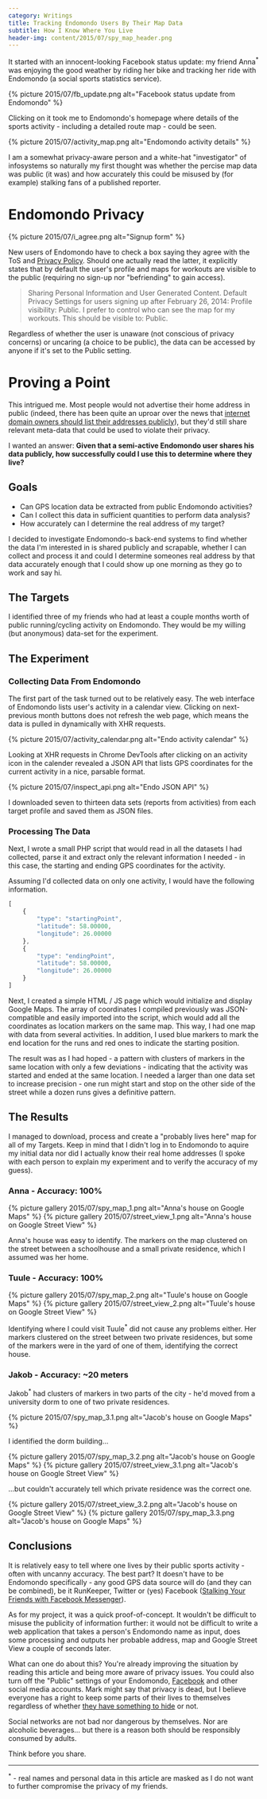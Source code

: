 ```yaml
---
category: Writings
title: Tracking Endomondo Users By Their Map Data
subtitle: How I Know Where You Live
header-img: content/2015/07/spy_map_header.png
---
```


It started with an innocent-looking Facebook status update: my friend Anna<sup>*</sup> was enjoying the good weather by riding her bike and tracking her ride with Endomondo (a social sports statistics service).

{% picture 2015/07/fb_update.png alt="Facebook status update from Endomondo" %}

Clicking on it took me to Endomondo's homepage where details of the sports activity - including a detailed route map - could be seen.

{% picture 2015/07/activity_map.png alt="Endomondo activity details" %}

I am a somewhat privacy-aware person and a white-hat "investigator" of infosystems so naturally my first thought was whether the percise map data was public (it was) and how accurately this could be misused by (for example) stalking fans of a published reporter.

# Endomondo Privacy

{% picture 2015/07/i_agree.png alt="Signup form" %}

New users of Endomondo have to check a box saying they agree with the ToS and [Privacy Policy](https://www.endomondo.com/privacy). Should one actually read the latter, it explicitly states that by default the user's profile and maps for workouts are visible to the public (requiring no sign-up nor "befriending" to gain access).

> Sharing Personal Information and User Generated Content. Default Privacy Settings for users signing up after February 26, 2014: Profile visibility: Public. I prefer to control who can see the map for my workouts. This should be visible to: Public.

Regardless of whether the user is unaware (not conscious of privacy concerns) or uncaring (a choice to be public), the data can be accessed by anyone if it's set to the Public setting.

# Proving a Point

This intrigued me. Most people would not advertise their home address in public (indeed, there has been quite an uproar over the news that [internet domain owners should list their addresses publicly](http://arstechnica.com/tech-policy/2015/06/domain-name-whois-anonymity-hangs-in-the-balance-under-icann-proposal)), but they'd still share relevant meta-data that could be used to violate their privacy.

I wanted an answer: **Given that a semi-active Endomondo user shares his data publicly, how successfully could I use this to determine where they live?**

## Goals

- Can GPS location data be extracted from public Endomondo activities?
- Can I collect this data in sufficient quantities to perform data analysis?
- How accurately can I determine the real address of my target?

I decided to investigate Endomondo-s back-end systems to find whether the data I'm interested in is shared publicly and scrapable, whether I can collect and process it and could I determine someones real address by that data accurately enough that I could show up one morning as they go to work and say hi.

## The Targets

I identified three of my friends who had at least a couple months worth of public running/cycling activity on Endomondo. They would be my willing (but anonymous) data-set for the experiment.

## The Experiment

### Collecting Data From Endomondo

The first part of the task turned out to be relatively easy. The web interface of Endomondo lists user's activity in a calendar view. Clicking on next-previous month buttons does not refresh the web page, which means the data is pulled in dynamically with XHR requests.

{% picture 2015/07/activity_calendar.png alt="Endo activity calendar" %}

Looking at XHR requests in Chrome DevTools after clicking on an activity icon in the calender revealed a JSON API that lists GPS coordinates for the current activity in a nice, parsable format.

{% picture 2015/07/inspect_api.png alt="Endo JSON API" %}

I downloaded seven to thirteen data sets (reports from activities) from each target profile and saved them as JSON files.

### Processing The Data

Next, I wrote a small PHP script that would read in all the datasets I had collected, parse it and extract only the relevant information I needed - in this case, the starting and ending GPS coordinates for the activity.

Assuming I'd collected data on only one activity, I would have the following information.

```js
[
	{
		"type": "startingPoint",
		"latitude": 58.00000,
		"longitude": 26.00000
	},
	{
		"type": "endingPoint",
		"latitude": 58.00000,
		"longitude": 26.00000
	}
]
```

Next, I created a simple HTML / JS page which would initialize and display Google Maps. The array of coordinates I compiled previously was
JSON-compatible and easily imported into the script, which would add all the coordinates as location markers on the same map. This way, I had one map with data from several activities. In addition, I used blue markers to mark the end location for the runs and red ones to indicate the starting position.

The result was as I had hoped - a pattern with clusters of markers in the same location with only a few deviations - indicating that the activity was started and ended at the same location. I needed a larger than one data set to increase precision - one run might start and stop on the other side of the street while a dozen runs gives a definitive pattern.

## The Results

I managed to download, process and create a "probably lives here" map for all of my Targets. Keep in mind that I didn't log in to Endomondo to aquire my initial data nor did I actually know their real home addresses (I spoke with each person to explain my experiment and to verify the accuracy of my guess).

### Anna - Accuracy: 100%

{% picture gallery 2015/07/spy_map_1.png alt="Anna's house on Google Maps" %}
{% picture gallery 2015/07/street_view_1.png alt="Anna's house on Google Street View" %}

Anna's house was easy to identify. The markers on the map clustered on the street between a schoolhouse and a small private residence, which I assumed was her home.

### Tuule - Accuracy: 100%

{% picture gallery 2015/07/spy_map_2.png alt="Tuule's house on Google Maps" %}
{% picture gallery 2015/07/street_view_2.png alt="Tuule's house on Google Street View" %}

Identifying where I could visit Tuule<sup>*</sup> did not cause any problems either. Her markers clustered on the street between two private residences, but some of the markers were in the yard of one of them, identifying the correct house.

### Jakob - Accuracy: ~20 meters

Jakob<sup>*</sup> had clusters of markers in two parts of the city - he'd moved from a university dorm to one of two private residences.

{% picture 2015/07/spy_map_3.1.png alt="Jacob's house on Google Maps" %}

I identified the dorm building...

{% picture gallery 2015/07/spy_map_3.2.png alt="Jacob's house on Google Maps" %}
{% picture gallery 2015/07/street_view_3.1.png alt="Jacob's house on Google Street View" %}

...but couldn't accurately tell which private residence was the correct one.

{% picture gallery 2015/07/street_view_3.2.png alt="Jacob's house on Google Street View" %}
{% picture gallery 2015/07/spy_map_3.3.png alt="Jacob's house on Google Maps" %}

## Conclusions

It is relatively easy to tell where one lives by their public sports activity - often with uncanny accuracy. The best part? It doesn't have to be Endomondo specifically - any good GPS data source will do (and they can be combined), be it RunKeeper, Twitter or (yes) Facebook ([Stalking Your Friends with Facebook Messenger](https://medium.com/faith-and-future/stalking-your-friends-with-facebook-messenger-9da8820bd27d)).

As for my project, it was a quick proof-of-concept. It wouldn't be difficult to misuse the publicity of information further: it would not be difficult to write a web application that takes a person's Endomondo name as input, does some processing and outputs her probable address, map and Google Street View a couple of seconds later.

What can one do about this? You're already improving the situation by reading this article and being more aware of privacy issues. You could also turn off the "Public" settings of your Endomondo, [Facebook](http://gizmodo.com/the-complete-guide-to-locking-down-facebook-privacy-for-1630674932) and other social media accounts. Mark might say that privacy is dead, but I believe everyone has a right to keep some parts of their lives to themselves regardless of whether [they have something to hide](https://en.wikipedia.org/wiki/Nothing_to_hide_argument) or not.

Social networks are not bad nor dangerous by themselves. Nor are alcoholic beverages... but there is a reason both should be responsibly consumed by adults.

Think before you share.

--------

<sup>*</sup> - real names and personal data in this article are masked as I do not want to further compromise the privacy of my friends.